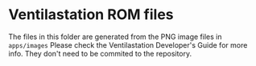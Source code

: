 # Ventilastation ROM files

The files in this folder are generated from the PNG image files in `apps/images`
Please check the Ventilastation Developer's Guide for more info.
They don't need to be commited to the repository.

